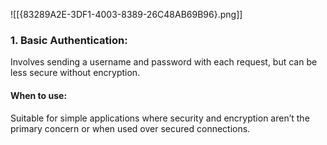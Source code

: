![[{83289A2E-3DF1-4003-8389-26C48AB69B96}.png]]

### 1. Basic Authentication: 
Involves sending a username and password with each request, but can be less secure without encryption.

#### When to use: 
Suitable for simple applications where security and encryption aren’t the primary concern or when used over secured connections.

